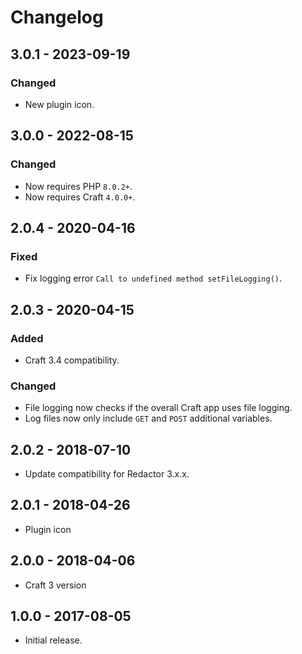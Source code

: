 # Changelog

## 3.0.1 - 2023-09-19

### Changed
- New plugin icon.

## 3.0.0 - 2022-08-15

### Changed
- Now requires PHP `8.0.2+`.
- Now requires Craft `4.0.0+`.

## 2.0.4 - 2020-04-16

### Fixed
- Fix logging error `Call to undefined method setFileLogging()`.

## 2.0.3 - 2020-04-15

### Added
- Craft 3.4 compatibility.

### Changed
- File logging now checks if the overall Craft app uses file logging.
- Log files now only include `GET` and `POST` additional variables.

## 2.0.2 - 2018-07-10

- Update compatibility for Redactor 3.x.x.

## 2.0.1 - 2018-04-26

- Plugin icon

## 2.0.0 - 2018-04-06

- Craft 3 version

## 1.0.0 - 2017-08-05

- Initial release.
